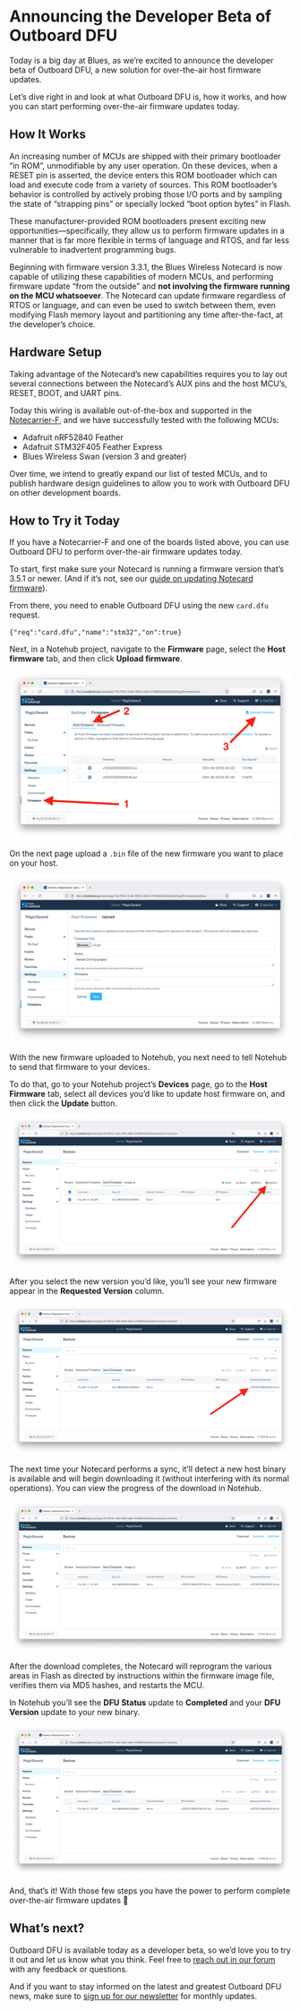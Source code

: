 # Announcing the Developer Beta of Outboard DFU

Today is a big day at Blues, as we’re excited to announce the developer beta of Outboard DFU, a new solution for over-the-air host firmware updates.

Let’s dive right in and look at what Outboard DFU is, how it works, and how you can start performing over-the-air firmware updates today.

## How It Works

An increasing number of MCUs are shipped with their primary bootloader “in ROM”, unmodifiable by any user operation.  On these devices, when a RESET pin is asserted, the device enters this ROM bootloader which can load and execute code from a variety of sources. This ROM bootloader’s behavior is controlled by actively probing those I/O ports and by sampling the state of “strapping pins” or specially locked “boot option bytes” in Flash.

These manufacturer-provided ROM bootloaders present exciting new opportunities—specifically, they allow us to perform firmware updates in a manner that is far more flexible in terms of language and RTOS, and far less vulnerable to inadvertent programming bugs.

Beginning with firmware version 3.3.1, the Blues Wireless Notecard is now capable of utilizing these capabilities of modern MCUs, and performing firmware update “from the outside” and **not involving the firmware running on the MCU whatsoever**. The Notecard can update firmware regardless of RTOS or language, and can even be used to switch between them, even modifying Flash memory layout and partitioning any time after-the-fact, at the developer’s choice.

## Hardware Setup

Taking advantage of the Notecard’s new capabilities requires you to lay out several connections between the Notecard’s AUX pins and the host MCU’s, RESET, BOOT, and UART pins.

Today this wiring is available out-of-the-box and supported in the [Notecarrier-F](https://shop.blues.io/products/notecarrier-f), and we have successfully tested with the following MCUs:

- Adafruit nRF52840 Feather
- Adafruit STM32F405 Feather Express
- Blues Wireless Swan (version 3 and greater)

Over time, we intend to greatly expand our list of tested MCUs, and to publish hardware design guidelines to allow you to work with Outboard DFU on other development boards.

## How to Try it Today

If you have a Notecarrier-F and one of the boards listed above, you can use Outboard DFU to perform over-the-air firmware updates today.

To start, first make sure your Notecard is running a firmware version that’s 3.5.1 or newer. (And if it’s not, see our [guide on updating Notecard firmware](https://dev.blues.io/notecard/notecard-firmware-updates/)).

From there, you need to enable Outboard DFU using the new `card.dfu` request.

```
{"req":"card.dfu","name":"stm32","on":true}
```

Next, in a Notehub project, navigate to the **Firmware** page, select the **Host firmware** tab, and then click **Upload firmware**.

![](notehub.png)

On the next page upload a `.bin` file of the new firmware you want to place on your host.

![](new-firmware.png)

With the new firmware uploaded to Notehub, you next need to tell Notehub to send that firmware to your devices.

To do that, go to your Notehub project’s **Devices** page, go to the **Host Firmware** tab, select all devices you’d like to update host firmware on, and then click the **Update** button.

![](update.png)

After you select the new version you’d like, you’ll see your new firmware appear in the **Requested Version** column.

![](requested-version.png)

The next time your Notecard performs a sync, it’ll detect a new host binary is available and will begin downloading it (without interfering with its normal operations). You can view the progress of the download in Notehub.

![](downloading.png)

After the download completes, the Notecard will reprogram the various areas in Flash as directed by instructions within the firmware image file, verifies them via MD5 hashes, and restarts the MCU.

In Notehub you’ll see the **DFU Status** update to **Completed** and your **DFU Version** update to your new binary.

![](dfu-complete.png)

And, that’s it! With those few steps you have the power to perform complete over-the-air firmware updates 🎉

## What’s next?

Outboard DFU is available today as a developer beta, so we’d love you to try it out and let us know what you think. Feel free to [reach out in our forum](https://discuss.blues.io/) with any feedback or questions.

And if you want to stay informed on the latest and greatest Outboard DFU news, make sure to [sign up for our newsletter](https://blues.io/dev-news/) for monthly updates.
